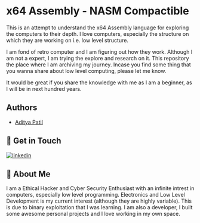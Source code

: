 
# x64 Assembly - NASM Compactible

This is an attempt to understand the x64 Assembly language for exploring the computers to their depth. I love computers, especially the structure on which they are working on i.e. low level structure.

I am fond of retro computer and I am figuring out how they work. Although I am not a expert, I am trying the explore and research on it. This repository the place where I am archiving my journey. Incase you find some thing that you wanna share about low level computing, please let me know.

It would be great if you share the knowledge with me as I am a beginner, as I will be in next hundred years. 



## Authors

- [Aditya Patil](https://www.github.com/PythonHacker24)


## 🔗 Get in Touch 
[![linkedin](https://img.shields.io/badge/linkedin-0A66C2?style=for-the-badge&logo=linkedin&logoColor=white)](https://www.linkedin.com/in/aditya-patil-260a631b2/)


## 🚀 About Me

I am a Ethical Hacker and Cyber Security Enthusiast with an infinite intrest in computers, especially low level programming. Electronics and Low Level Development is my current interest (although they are highly variable). This is due to binary exploitation that I was learning. I am also a developer, I built some awesome personal projects and I love working in my own space. 

